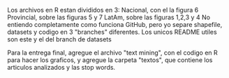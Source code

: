 Los archivos en R estan divididos en 3:
Nacional, con el la figura 6
Provincial, sobre las figuras 5 y 7
LatAm, sobre las figuras 1,2,3 y 4
No entiendo completamente como funciona GitHub, pero yo separe shapefile, datasets y codigo en 3 "branches" diferentes. Los unicos README utiles son este y el del branch de datasets

Para la entrega final, agregue el archivo "text mining", con el codigo en R para hacer los graficos, y agregue la carpeta "textos", que contiene los articulos analizados y las stop words.

